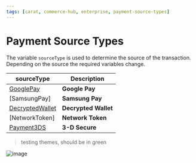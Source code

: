 ```yaml
---
tags: [carat, commerce-hub, enterprise, payment-source-types]
---
```


# Payment Source Types

The variable `sourceType` is used to determine the source of the transaction. Depending on the source the required variables change. 

| sourceType | Description |
| ----- | ----- |
| [GooglePay](?path=docs/Online-Mobile-Digital/Wallets-AltPayments/Google-Pay/Google-Pay.md) | **Google Pay** |
| [SamsungPay]<!---(?path=docs/Online-Mobile-Digital/Wallets-AltPayments/Samsung-Pay/Samsung-Pay.md)---> | **Samsung Pay** |
| [DecryptedWallet](?path=docs/Resources/Guides/Payment-Sources/Decrypted-Wallet.md) | **Decrypted Wallet** |
| [NetworkToken]<!--(?path=docs/Resources/Guides/Payment-Sources/Network-Token.md)--> | **Network Token** |
| [Payment3DS](?path=docs/Online-Mobile-Digital/3D-Secure/3DSecure.md) | **3-D Secure** |

<!-- theme: success -->
> testing themes, should be in green

<!-- align: center --> 
![image](../assets/images/Fiserv_Logo.jpg)

